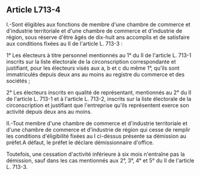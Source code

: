 Article L713-4
----
I.-Sont éligibles aux fonctions de membre d'une chambre de commerce et
d'industrie territoriale et d'une chambre de commerce et d'industrie de région,
sous réserve d'être âgés de dix-huit ans accomplis et de satisfaire aux
conditions fixées au II de l'article L. 713-3 :

1° Les électeurs à titre personnel mentionnés au 1° du II de l'article L. 713-1
inscrits sur la liste électorale de la circonscription correspondante et
justifiant, pour les électeurs visés aux a, b et c du même 1°, qu'ils sont
immatriculés depuis deux ans au moins au registre du commerce et des sociétés ;

2° Les électeurs inscrits en qualité de représentant, mentionnés au 2° du II de
l'article L. 713-1 et à l'article L. 713-2, inscrits sur la liste électorale de
la circonscription et justifiant que l'entreprise qu'ils représentent exerce son
activité depuis deux ans au moins.

II.-Tout membre d'une chambre de commerce et d'industrie territoriale et d'une
chambre de commerce et d'industrie de région qui cesse de remplir les conditions
d'éligibilité fixées au I ci-dessus présente sa démission au préfet.A défaut, le
préfet le déclare démissionnaire d'office.

Toutefois, une cessation d'activité inférieure à six mois n'entraîne pas la
démission, sauf dans les cas mentionnés aux 2°, 3°, 4° et 5° du II de l'article
L. 713-3.
